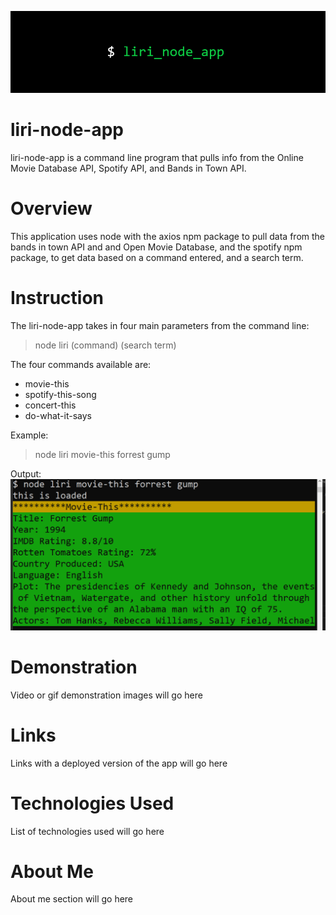 ![title-image](liri_title.png)

# liri-node-app
liri-node-app is a command line program that pulls info from the Online Movie Database API, Spotify API, and Bands in Town API.

# Overview
This application uses node with the axios npm package to pull data from the bands in town API and and Open Movie Database, and the spotify npm package, to get data based on a command entered, and a search term. 

# Instruction
The liri-node-app takes in four main parameters from the command line: 
> node liri (command) (search term)

The four commands available are:
* movie-this
* spotify-this-song
* concert-this
* do-what-it-says

Example: 
> node liri movie-this forrest gump

Output:
![example-image](example.png)

# Demonstration
Video or gif demonstration images will go here

# Links
Links with a deployed version of the app will go here

# Technologies Used
List of technologies used will go here

# About Me
About me section will go here